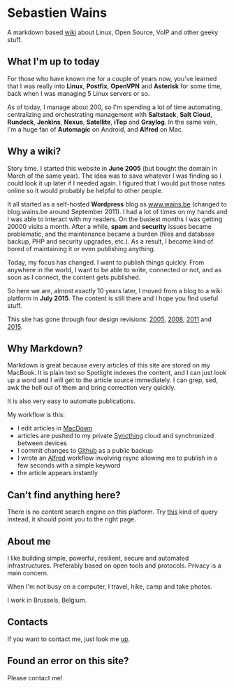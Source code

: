 # Sebastien Wains
A markdown based [wiki] about Linux, Open Source, VoIP and other geeky stuff.

## What I'm up to today

For those who have known me for a couple of years now, you've learned that I was really into **Linux**, **Postfix**, **OpenVPN** and **Asterisk** for some time, back when I was managing 5 Linux servers or so.

As of today, I manage about 200, so I'm spending a lot of time automating, centralizing and orchestrating management with **Saltstack**, **Salt Cloud**, **Rundeck**, **Jenkins**, **Nexus**, **Satellite**, **iTop** and **Graylog**. In the same vein, I'm a huge fan of **Automagic** on Android, and **Alfred** on Mac.

## Why a wiki?

Story time. I started this website in **June 2005** (but bought the domain in March of the same year). The idea was to save whatever I was finding so I could look it up later if I needed again. I figured that I would put those notes online so it would probably be helpful to other people. 

It all started as a self-hosted **Wordpress** blog as www.wains.be (changed to blog.wains.be around September 2011). I had a lot of times on my hands and I was able to interact with my readers. On the busiest months I was getting 20000 visits a month. After a while, **spam** and **security** issues became problematic, and the maintenance became a burden (files and database backup, PHP and security upgrades, etc.). As a result, I became kind of bored of maintaining it or even publishing anything.

Today, my focus has changed. I want to publish things quickly. From anywhere in the world, I want to be able to write, connected or not, and as soon as I connect, the content gets published.

So here we are, almost exactly 10 years later, I moved from a blog to a wiki platform in **July 2015**. The content is still there and I hope you find useful stuff.

This site has gone through four design revisions: [2005](https://blog.wains.be/Nostalgy/2005.png), [2008](https://blog.wains.be/Nostalgy/2008.png), [2011](https://blog.wains.be/Nostalgy/2011.png) and [2015](https://blog.wains.be/Nostalgy/2015.png).

## Why Markdown?

Markdown is great because every articles of this site are stored on my MacBook. It is plain text so Spotlight indexes the content, and I can just look up a word and I will get to the article source immediately. I can grep, sed, awk the hell out of them and bring correction very quickly.

It is also very easy to automate publications.

My workflow is this:

- I edit articles in [MacDown]
- articles are pushed to my private [Syncthing] cloud and synchronized between devices
- I commit changes to [Github] as a public backup
- I wrote an [Alfred] workflow involving rsync allowing me to publish in a few seconds with a simple keyword
- the article appears instantly

## Can't find anything here?
There is no content search engine on this platform. Try [this] kind of query instead, it should point you to the right page.

## About me
I like building simple, powerful, resilient, secure and automated infrastructures. Preferably based on open tools and protocols. Privacy is a main concern.

When I'm not busy on a computer, I travel, hike, camp and take photos.

I work in Brussels, Belgium.

## Contacts
If you want to contact me, just look me [up].

## Found an error on this site?
Please contact me!

[this]: https://github.com/sebw/blog.wains.be/search?utf8=%E2%9C%93&q=postfix
[up]: https://duckduckgo.com/?q=Sebastien+Wains
[wiki]: https://github.com/victorstanciu/Wikitten
[markdownx]: https://play.google.com/store/apps/details?id=com.ryeeeeee.markdownx
[macdown]: http://macdown.uranusjr.com/
[Github]: https://github.com/sebw/posts
[Syncthing]: https://syncthing.net/
[Alfred]: https://www.alfredapp.com/